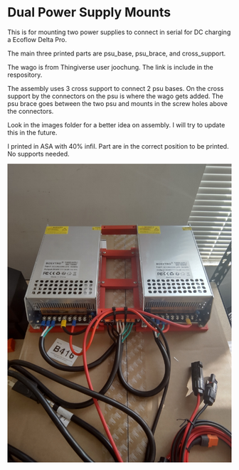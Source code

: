 # Dual Power Supply Mounts

This is for mounting two power supplies to connect in serial for DC charging a Ecoflow Delta Pro.

The main three printed parts are psu_base, psu_brace, and cross_support.

The wago is from Thingiverse user joochung.  The link is include in the respository.

The assembly uses 3 cross support to connect 2 psu bases.  On the cross support by the connectors on the psu is where the wago gets added.  The psu brace goes between the two psu and mounts in the screw holes above the connectors.

Look in the images folder for a better idea on assembly.  I will try to update this in the future.

I printed in ASA with 40% infil.  Part are in the correct position to be printed.  No supports needed.

![Dual Power Supplies](images/dual_powersupply.jpg?raw=true "Dual PSU")
